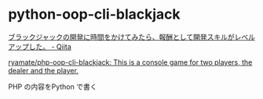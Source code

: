# python-oop-cli-blackjack


[ブラックジャックの開発に時間をかけてみたら、報酬として開発スキルがレベルアップした。 - Qiita](https://qiita.com/ryamate/items/f77efb0888bb025e5f5b)

[ryamate/php-oop-cli-blackjack: This is a console game for two players, the dealer and the player.](https://github.com/ryamate/php-oop-cli-blackjack)

PHP の内容をPython で書く